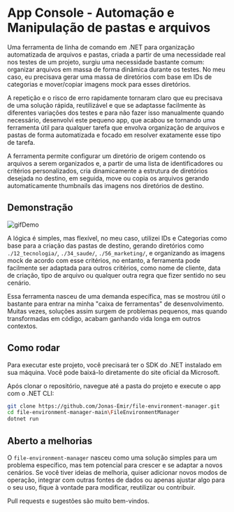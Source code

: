 # App Console - Automação e Manipulação de pastas e arquivos

Uma ferramenta de linha de comando em .NET para organização automatizada de arquivos e pastas, criada a partir de uma necessidade real nos testes de um projeto, surgiu uma necessidade bastante comum: organizar arquivos em massa de forma dinâmica durante os testes. No meu caso, eu precisava gerar uma massa de diretórios com base em IDs de categorias e mover/copiar imagens mock para esses diretórios.

A repetição e o risco de erro rapidamente tornaram claro que eu precisava de uma solução rápida, reutilizável e que se adaptasse facilmente às diferentes variações dos testes e para não fazer isso manualmente quando necessário, desenvolvi este pequeno app, que acabou se tornando uma ferramenta útil para qualquer tarefa que envolva organização de arquivos e pastas de forma automatizada e focado em resolver exatamente esse tipo de tarefa.

A ferramenta permite configurar um diretório de origem contendo os arquivos a serem organizados e, a partir de uma lista de identificadores ou critérios personalizados, cria dinamicamente a estrutura de diretórios desejada no destino, em seguida, move ou copia os arquivos gerando automaticamente thumbnails das imagens nos diretórios de destino.

## Demonstração
![gifDemo](https://github.com/Jonas-Emir/file-environment-manager/blob/main/AppConsole-Demo.gif)

A lógica é simples, mas flexível, no meu caso, utilizei IDs e Categorias como base para a criação das pastas de destino, gerando diretórios como `./12_tecnologia/`, `./34_saude/`, `./56_marketing/`, e organizando as imagens mock de acordo com esse critérios, no entanto, a ferramenta pode facilmente ser adaptada para outros critérios, como nome de cliente, data de criação, tipo de arquivo ou qualquer outra regra que fizer sentido no seu cenário.

Essa ferramenta nasceu de uma demanda específica, mas se mostrou útil o bastante para entrar na minha "caixa de ferramentas" de desenvolvimento. Muitas vezes, soluções assim surgem de problemas pequenos, mas quando transformadas em código, acabam ganhando vida longa em outros contextos.

## Como rodar

Para executar este projeto, você precisará ter o SDK do .NET instalado em sua máquina. Você pode baixá-lo diretamente do site oficial da Microsoft.

Após clonar o repositório, navegue até a pasta do projeto e execute o app com o .NET CLI:
```bash
git clone https://github.com/Jonas-Emir/file-environment-manager.git
cd file-environment-manager-main\FileEnvironmentManager
dotnet run
```

## Aberto a melhorias

O `file-environment-manager` nasceu como uma solução simples para um problema específico, mas tem potencial para crescer e se adaptar a novos cenários. Se você tiver ideias de melhoria, quiser adicionar novos modos de operação, integrar com outras fontes de dados ou apenas ajustar algo para o seu uso, fique à vontade para modificar, reutilizar ou contribuir.

Pull requests e sugestões são muito bem-vindos.

